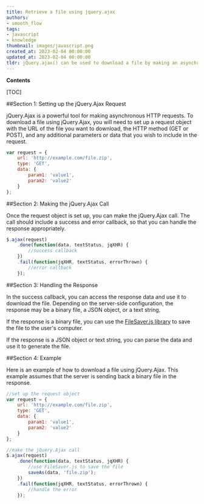 ```yaml
---
title: Retrieve a file using jquery.ajax
authors:
- smooth_flow
tags:
- javascript
- knowledge
thumbnail: images/javascript.png
created_at: 2023-02-04 00:00:00
updated_at: 2023-02-04 00:00:00
tldr: jQuery.ajax() can be used to download a file by making an asynchronous HTTP (Ajax) request.
---
```


**Contents**

[TOC]

##Section 1: Setting up the jQuery.Ajax Request

jQuery.Ajax is a powerful tool for making asynchronous HTTP requests. To download a file using jQuery.Ajax, you will need to set up a request object with the URL of the file you want to download, the HTTP method (GET or POST), and any additional parameters or data that you wish to include in the request.

```javascript
var request = {
    url: 'http://example.com/file.zip',
    type: 'GET',
    data: {
        param1: 'value1',
        param2: 'value2'
    }
};
```

##Section 2: Making the jQuery.Ajax Call

Once the request object is set up, you can make the jQuery.Ajax call. The call should include a success and error callback, so that you can handle the response appropriately.

```javascript
$.ajax(request)
    .done(function(data, textStatus, jqXHR) {
        //success callback
    })
    .fail(function(jqXHR, textStatus, errorThrown) {
        //error callback
    });
```

##Section 3: Handling the Response

In the success callback, you can access the response data and use it to download the file. Depending on the server-side configuration, the response may be a binary file, a JSON object, or a text string.

If the response is a binary file, you can use the [FileSaver.js library](https://github.com/eligrey/FileSaver.js/) to save the file to the user's computer.

If the response is a JSON object or text string, you can parse the data and use it to generate the file.

##Section 4: Example

Here is an example of how to download a file using jQuery.Ajax. This example assumes that the server is sending back a binary file in the response.

```javascript
//set up the request object
var request = {
    url: 'http://example.com/file.zip',
    type: 'GET',
    data: {
        param1: 'value1',
        param2: 'value2'
    }
};

//make the jQuery.Ajax call
$.ajax(request)
    .done(function(data, textStatus, jqXHR) {
        //use FileSaver.js to save the file
        saveAs(data, 'file.zip');
    })
    .fail(function(jqXHR, textStatus, errorThrown) {
        //handle the error
    });
```
